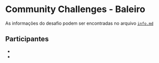 # Community Challenges - Baleiro
As informações do desafio podem ser encontradas no arquivo [`info.md`](/001-baleiro/info.md)

## Participantes
- <!--- Discord ID do primeiro membro --->
- <!--- Discord ID do segundo membro --->

<!--- Dicas de como construir um bom README: https://blog.rocketseat.com.br/como-fazer-um-bom-readme/ --->
<!--- Boa sorte! --->
